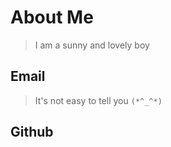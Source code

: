# About Me

> I am a sunny and lovely boy

## Email

> It's not easy to tell you `(*^_^*)`

## Github

